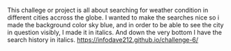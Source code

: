 This challege or project is all about searching for weather condition in different cities accross the globe. I wanted to make the searches nice so i made the background color sky blue, and in order to be able to see the city in question visibly, I made it in italics. And down the very bottom I have the search history in italics. https://infodave212.github.io/challenge-6/